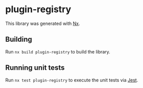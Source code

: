 # plugin-registry

This library was generated with [Nx](https://nx.dev).

## Building

Run `nx build plugin-registry` to build the library.

## Running unit tests

Run `nx test plugin-registry` to execute the unit tests via [Jest](https://jestjs.io).
